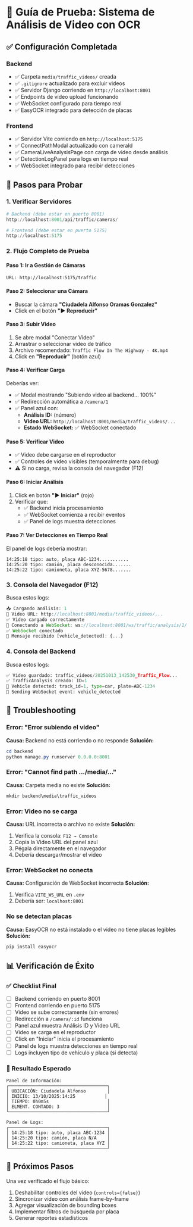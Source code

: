 # 🎥 Guía de Prueba: Sistema de Análisis de Video con OCR

## ✅ Configuración Completada

### Backend
- ✅ Carpeta `media/traffic_videos/` creada
- ✅ `.gitignore` actualizado para excluir videos
- ✅ Servidor Django corriendo en `http://localhost:8001`
- ✅ Endpoints de video upload funcionando
- ✅ WebSocket configurado para tiempo real
- ✅ EasyOCR integrado para detección de placas

### Frontend
- ✅ Servidor Vite corriendo en `http://localhost:5175`
- ✅ ConnectPathModal actualizado con cameraId
- ✅ CameraLiveAnalysisPage con carga de video desde análisis
- ✅ DetectionLogPanel para logs en tiempo real
- ✅ WebSocket integrado para recibir detecciones

## 🧪 Pasos para Probar

### 1. Verificar Servidores
```powershell
# Backend (debe estar en puerto 8001)
http://localhost:8001/api/traffic/cameras/

# Frontend (debe estar en puerto 5175)
http://localhost:5175
```

### 2. Flujo Completo de Prueba

#### Paso 1: Ir a Gestión de Cámaras
```
URL: http://localhost:5175/traffic
```

#### Paso 2: Seleccionar una Cámara
- Buscar la cámara **"Ciudadela Alfonso Oramas Gonzalez"**
- Click en el botón **"▶️ Reproducir"**

#### Paso 3: Subir Video
1. Se abre modal "Conectar Video"
2. Arrastrar o seleccionar video de tráfico
3. Archivo recomendado: `Traffic Flow In The Highway - 4K.mp4`
4. Click en **"Reproducir"** (botón azul)

#### Paso 4: Verificar Carga
Deberías ver:
- ✅ Modal mostrando "Subiendo video al backend... 100%"
- ✅ Redirección automática a `/camera/1`
- ✅ Panel azul con:
  - **Análisis ID:** (número)
  - **Video URL:** `http://localhost:8001/media/traffic_videos/...`
  - **Estado WebSocket:** ✅ WebSocket conectado

#### Paso 5: Verificar Video
- ✅ Video debe cargarse en el reproductor
- ✅ Controles de video visibles (temporalmente para debug)
- ⚠️ Si no carga, revisa la consola del navegador (F12)

#### Paso 6: Iniciar Análisis
1. Click en botón **"▶️ Iniciar"** (rojo)
2. Verificar que:
   - ✅ Backend inicia procesamiento
   - ✅ WebSocket comienza a recibir eventos
   - ✅ Panel de logs muestra detecciones

#### Paso 7: Ver Detecciones en Tiempo Real
El panel de logs debería mostrar:
```
14:25:18 tipo: auto, placa ABC-1234...........
14:25:20 tipo: camión, placa desconocida.......
14:25:22 tipo: camioneta, placa XYZ-5678.......
```

### 3. Consola del Navegador (F12)

Busca estos logs:
```javascript
📥 Cargando análisis: 1
🎥 Video URL: http://localhost:8001/media/traffic_videos/...
✅ Video cargado correctamente
🔌 Conectando a WebSocket: ws://localhost:8001/ws/traffic/analysis/1/
✅ WebSocket conectado
📨 Mensaje recibido [vehicle_detected]: {...}
```

### 4. Consola del Backend

Busca estos logs:
```python
✅ Video guardado: traffic_videos/20251013_142530_Traffic_Flow...
✅ TrafficAnalysis creado: ID=1
🚗 Vehicle detected: track_id=1, type=car, plate=ABC-1234
📡 Sending WebSocket event: vehicle_detected
```

## 🐛 Troubleshooting

### Error: "Error subiendo el video"
**Causa:** Backend no está corriendo o no responde
**Solución:**
```powershell
cd backend
python manage.py runserver 0.0.0.0:8001
```

### Error: "Cannot find path .../media/..."
**Causa:** Carpeta media no existe
**Solución:**
```powershell
mkdir backend\media\traffic_videos
```

### Error: Video no se carga
**Causa:** URL incorrecta o archivo no existe
**Solución:**
1. Verifica la consola: `F12 → Console`
2. Copia la Video URL del panel azul
3. Pégala directamente en el navegador
4. Debería descargar/mostrar el video

### Error: WebSocket no conecta
**Causa:** Configuración de WebSocket incorrecta
**Solución:**
1. Verifica `VITE_WS_URL` en `.env`
2. Debería ser: `localhost:8001`

### No se detectan placas
**Causa:** EasyOCR no está instalado o el video no tiene placas legibles
**Solución:**
```powershell
pip install easyocr
```

## 📊 Verificación de Éxito

### ✅ Checklist Final
- [ ] Backend corriendo en puerto 8001
- [ ] Frontend corriendo en puerto 5175
- [ ] Video se sube correctamente (sin errores)
- [ ] Redirección a `/camera/:id` funciona
- [ ] Panel azul muestra Análisis ID y Video URL
- [ ] Video se carga en el reproductor
- [ ] Click en "Iniciar" inicia el procesamiento
- [ ] Panel de logs muestra detecciones en tiempo real
- [ ] Logs incluyen tipo de vehículo y placa (si detecta)

### 🎯 Resultado Esperado

```
Panel de Información:
┌─────────────────────────────────────┐
│ UBICACIÓN: Ciudadela Alfonso        │
│ INICIO: 13/10/2025:14:25           │
│ TIEMPO: 0h0m5s                      │
│ ELMENT. CONTADO: 3                  │
└─────────────────────────────────────┘

Panel de Logs:
┌─────────────────────────────────────┐
│ 14:25:18 tipo: auto, placa ABC-1234 │
│ 14:25:20 tipo: camión, placa N/A    │
│ 14:25:22 tipo: camioneta, placa XYZ │
└─────────────────────────────────────┘
```

## 🚀 Próximos Pasos

Una vez verificado el flujo básico:
1. Deshabilitar controles del video (`controls={false}`)
2. Sincronizar video con análisis frame-by-frame
3. Agregar visualización de bounding boxes
4. Implementar filtros de búsqueda por placa
5. Generar reportes estadísticos
